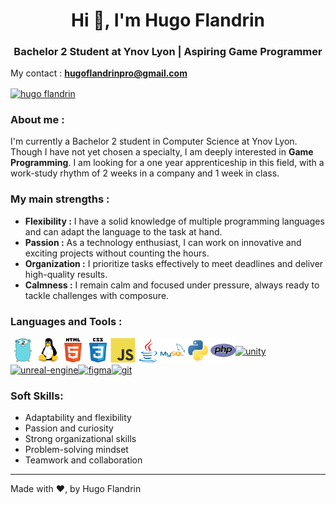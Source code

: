 <h1 align="center">Hi 👋, I'm Hugo Flandrin</h1>
<h3 align="center">Bachelor 2 Student at Ynov Lyon | Aspiring Game Programmer</h3>

My contact : **hugoflandrinpro@gmail.com**
<p align="left">
<a href="https://www.linkedin.com/in/hugo-flandrin-104476294/" target="blank"><img align="center" src="https://raw.githubusercontent.com/rahuldkjain/github-profile-readme-generator/master/src/images/icons/Social/linked-in-alt.svg" alt="hugo flandrin" height="30" width="40" /></a>
</p>

<h3 align="left">About me :</h3>

<p>
I'm currently a Bachelor 2 student in Computer Science at Ynov Lyon. Though I have not yet chosen a specialty, I am deeply interested in <strong>Game Programming</strong>.  
I am looking for a one year apprenticeship in this field, with a work-study rhythm of 2 weeks in a company and 1 week in class. 
</p>

<h3 align="left">My main strengths :</h3>

- **Flexibility :** I have a solid knowledge of multiple programming languages and can adapt the language to the task at hand.  
- **Passion :** As a technology enthusiast, I can work on innovative and exciting projects without counting the hours.  
- **Organization :** I prioritize tasks effectively to meet deadlines and deliver high-quality results.  
- **Calmness :** I remain calm and focused under pressure, always ready to tackle challenges with composure.  

<h3 align="left">Languages and Tools :</h3>

<p align="left" style="display: flex; align-items:center; flex-wrap: wrap;">
<a href="https://golang.org" target="_blank" rel="noreferrer"> <img src="https://raw.githubusercontent.com/devicons/devicon/master/icons/go/go-original.svg" alt="go" width="40" height="40"/> </a>
<a href="https://www.linux.org/" target="_blank" rel="noreferrer"> <img src="https://raw.githubusercontent.com/devicons/devicon/master/icons/linux/linux-original.svg" alt="linux" width="40" height="40"/> </a>
<a href="https://www.w3.org/html/" target="_blank" rel="noreferrer"> <img src="https://raw.githubusercontent.com/devicons/devicon/master/icons/html5/html5-original-wordmark.svg" alt="html5" width="40" height="40"/> </a>
<a href="https://www.w3schools.com/css/" target="_blank" rel="noreferrer"> <img src="https://raw.githubusercontent.com/devicons/devicon/master/icons/css3/css3-original-wordmark.svg" alt="css3" width="40" height="40"/> </a>
<a href="https://developer.mozilla.org/en-US/docs/Web/JavaScript" target="_blank" rel="noreferrer"> <img src="https://raw.githubusercontent.com/devicons/devicon/master/icons/javascript/javascript-original.svg" alt="javascript" width="40" height="40"/> </a>
<a href="https://www.java.com" target="_blank" rel="noreferrer"> <img src="https://raw.githubusercontent.com/devicons/devicon/master/icons/java/java-original.svg" alt="java" width="40" height="40"/> </a>
<a href="https://www.mysql.com/" target="_blank" rel="noreferrer"> <img src="https://raw.githubusercontent.com/devicons/devicon/master/icons/mysql/mysql-original-wordmark.svg" alt="sql" width="40" height="40"/> </a>
<a href="https://www.python.org" target="_blank" rel="noreferrer"> <img src="https://raw.githubusercontent.com/devicons/devicon/master/icons/python/python-original.svg" alt="python" width="40" height="40"/> </a>
<a href="https://www.php.net" target="_blank" rel="noreferrer"> <img src="https://raw.githubusercontent.com/devicons/devicon/master/icons/php/php-original.svg" alt="php" width="40" height="40"/> </a>
<a href="https://www.unrealengine.com/" target="_blank" rel="noreferrer"> <img src="https://raw.githubusercontent.com/kenangundogan/fontisto/ab2364a6e61bd6e4af1cf62a167485d658911ded/icons/svg/brand/unity.svg" alt="unity" width="40" height="40"/> </a>
<a href="https://unity.com/" target="_blank" rel="noreferrer"> <img src="https://raw.githubusercontent.com/kenangundogan/fontisto/ab2364a6e61bd6e4af1cf62a167485d658911ded/icons/svg/brand/unreal-engine.svg" alt="unreal-engine" width="40" height="40"/> </a>
<a href="https://www.figma.com/" target="_blank" rel="noreferrer"> <img src="https://www.vectorlogo.zone/logos/figma/figma-icon.svg" alt="figma" width="40" height="40"/> </a>
<a href="https://git-scm.com/" target="_blank" rel="noreferrer"> <img src="https://www.vectorlogo.zone/logos/git-scm/git-scm-icon.svg" alt="git" width="40" height="40"/> </a>
</p>

<h3 align="left">Soft Skills:</h3>

- Adaptability and flexibility  
- Passion and curiosity  
- Strong organizational skills  
- Problem-solving mindset  
- Teamwork and collaboration  

---

Made with ❤, by Hugo Flandrin
